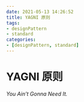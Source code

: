 ```yaml
---
date: 2021-05-13 14:26:52
title: YAGNI 原则
tags:
- designPattern
- standard
categories:
- [designPattern, standard]
---
```


# YAGNI 原则

*You Ain’t Gonna Need It.*